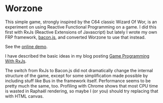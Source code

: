 Worzone
=======

This simple game, strongly inspired by the C64 classic Wizard Of Wor, is
an experiment on using Reactive Functional Programming on a game. I did
this first with RxJs (Reactive Extensions of Javascript) but lately I
wrote my own FRP framework, [bacon.js](http://github.com/raimohanska/bacon.js),
and converted Worzone to use that instead.

See the [online demo](http://juhajasatu.com/worzone/).

I have described the basic ideas in my blog posting [Game Programming With
RxJs](http://nullzzz.blogspot.com/2011/02/game-programming-with-rx-js.html).

The switch from RxJs to Bacon.js did not dramatically change the
internal structure of the game, except for some simplification made
possible by including stuff like Bus in the framework itself.
Performance seems to be pretty much the same, too. Profiling with Chrome
shows that most CPU time is wasted in Raphaël rendering, so maybe I
(or you) should try replacing that with HTML canvas.
